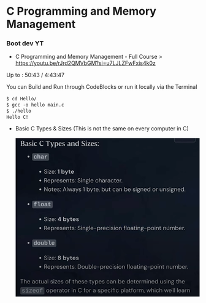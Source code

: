 # C Programming and Memory Management

### Boot dev YT

- C Programming and Memory Management - Full Course > https://youtu.be/rJrd2QMVbGM?si=u7LJLZFwFxis4k0z

Up to : 50:43 / 4:43:47

You can Build and Run through CodeBlocks or run it locally via the Terminal
```
$ cd Hello/
$ gcc -o hello main.c 
$ ./hello 
Hello C!
```

- Basic C Types & Sizes (This is not the same on every computer in C)</br></br>
<img src="./images/Basic_C_Types&Sizes.png" width="500"/><br/>